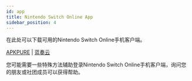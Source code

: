 ```yaml
---
id: app
title: Nintendo Switch Online App
sidebar_position: 4
---
```

在此处可以下载可用的Nintendo Switch Online手机客户端。

[APKPURE](https://apkpure.net/cn/nintendo-switch-online/com.nintendo.znca) | [蓝奏云](https://www.ilanzou.com/s/xaCNsL3)



您可能需要一些特殊方法辅助登录Nintendo Switch Online手机客户端，询问您的朋友或社团成员可以获得帮助。
